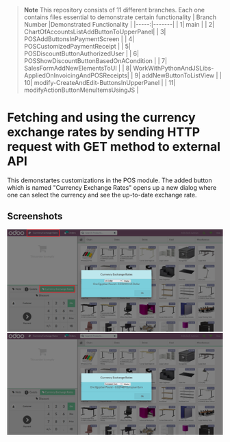 > **Note**
> This repository consists of 11 different branches. Each one contains files essential to demonstrate certain functionality
> | Branch Number |Demonstrated Functionality |
> |-----:|-------|
> |     1| main      |
> |     2| ChartOfAccountsListAddButtonToUpperPanel|
> |     3| POSAddButtonsInPaymentScreen       |
> |     4| POSCustomizedPaymentReceipt       |
> |     5| POSDiscountButtonAuthorizedUser       |
> |     6| POSShowDiscountButtonBasedOnACondition       |
> |     7| SalesFormAddNewElementsToUI       |
> |     8| WorkWithPythonAndJSLibs-AppliedOnInvoicingAndPOSReceipts|
> |     9| addNewButtonToListView       |
> |    10| modify-CreateAndEdit-ButtonsInUpperPanel       |
> |    11| modifyActionButtonMenuItemsUsingJS       |
  
# Fetching and using the currency exchange rates by sending HTTP request with GET method to external API
This demonstartes customizations in the POS module. The added button which is named "Currency Exchange Rates" opens up a new dialog where one can select the currency and see the up-to-date exchange rate.

## Screenshots

<picture>
 <img alt="Screenshot1" src="https://raw.githubusercontent.com/ambientWave/Odoo-Frontend-Backend-Customization/main/custom/main.png">
</picture>

<picture>
 <img alt="Screenshot2" src="https://raw.githubusercontent.com/ambientWave/Odoo-Frontend-Backend-Customization/main/custom/main2.png">
</picture>
